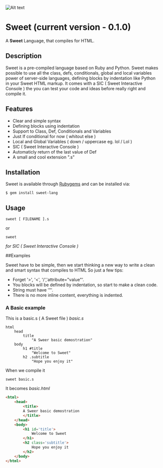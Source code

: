 ![Alt text](http://joaomdmoura.com/sweet/sweet.jpg "A Sweet Language")
# Sweet (current version - 0.1.0)
A **Sweet** Language, that compiles for HTML.

Description
------------
Sweet is a pre-compiled language based on Ruby and Python. 
Sweet makes possible to use all the class, defs, conditionals, global and 
local variables power of server-side languages, defining blocks by indentation 
like Python in your Sweet HTML markup.
It comes with a SIC ( Sweet Interactive Console ) the you can test your code and ideas
before really right and compile it.

Features
------------
* Clear and simple syntax
* Defining blocks using indentation
* Support to Class, Def, Conditionals and Variables
 * Just If conditional for now ( whitout else )
 * Local and Global Variables ( down / uppercase eg. lol / Lol )
* SIC ( Sweet Interactive Console )
* Automaticly return of the last value of Def
* A small and cool extension ".s"

Installation
------------

Sweet is available through [Rubygems](http://rubygems.org/gems/sweet-lang) and can be installed via:

```
$ gem install sweet-lang
```

Usage
------------

```
sweet [ FILENAME ].s
```

or

```
sweet
```
*for SIC ( Sweet Interactive Console )*

##Examples

Sweet have to be simple, then we start thinking a new way to write a clean and smart syntax that compiles to HTML
So just a few tips:

* Forget '>', '<', '/','attribute="value"'.
* You blocks will be defined by indentation, so start to make a clean code.
* String must have '"'.
* There is no more inline content, everything is indented.

### A Basic example

This is a basic.s ( A Sweet file )
*basic.s*

```
html
	head
		title
			"A Sweer basic demostration"
	body
		h1 #title
			"Welcome to Sweet"
		h2 .subtitle
			"Hope you enjoy it"
```

When we compile it

```
sweet basic.s
```

It becomes
*basic.html*

``` html
<html>
	<head>
		<title>
		A Sweer basic demostration
		</title>
	</head>
	<body>
		<h1 id='title'>
			Welcome to Sweet
		</h1>
		<h2 class='subtitle'>
			Hope you enjoy it
		</h2>
	</body>
</html>
```